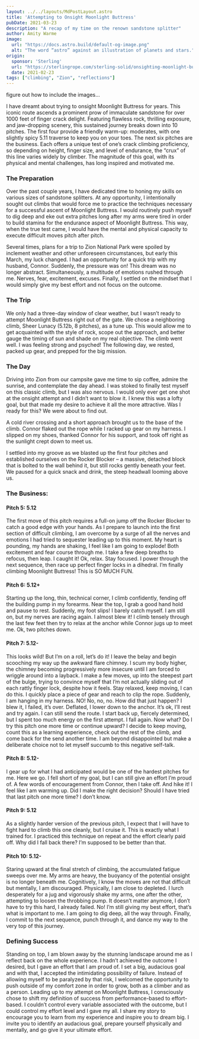 ```yaml
---
layout: ../../layouts/MdPostLayout.astro
title: 'Attempting to Onsight Moonlight Buttress'
pubDate: 2021-03-23
description: "A recap of my time on the renown sandstone splitter"
author: Amity Warme
image: 
  url: "https://docs.astro.build/default-og-image.png"
  alt: "The word “astro” against an illustration of planets and stars."
origin: 
  sponsor: 'Sterling'
  url: "https://sterlingrope.com/sterling-solid/onsighting-moonlight-buttress"
  date: 2021-02-23
tags: ["climbing", "Zion", "reflections"]
---
```

figure out how to include the images...

I have dreamt about trying to onsight Moonlight Buttress for years. This iconic route ascends a prominent prow of immaculate sandstone for over 1000 feet of finger crack delight. Featuring flawless rock, thrilling exposure, and jaw-dropping scenery, this sustained journey breaks down into 10 pitches. The first four provide a friendly warm-up: moderates, with one slightly spicy 5.11 traverse to keep you on your toes. The next six pitches are the business. Each offers a unique test of one’s crack climbing proficiency, so depending on height, finger size, and level of endurance, the “crux” of this line varies widely by climber. The magnitude of this goal, with its physical and mental challenges, has long inspired and motivated me.

### The Preparation

Over the past couple years, I have dedicated time to honing my skills on various sizes of sandstone splitters. At any opportunity, I intentionally sought out climbs that would force me to practice the techniques necessary for a successful ascent of Moonlight Buttress. I would routinely push myself to dig deep and eke out extra pitches long after my arms were tired in order to build stamina for the endurance aspect of Moonlight Buttress. This way, when the true test came, I would have the mental and physical capacity to execute difficult moves pitch after pitch.

Several times, plans for a trip to Zion National Park were spoiled by inclement weather and other unforeseen circumstances, but early this March, my luck changed. I had an opportunity for a quick trip with my husband, Connor. Suddenly, the pressure was on! This dream was no longer abstract. Simultaneously, a multitude of emotions rushed through me. Nerves, fear, excitement, excuses. Finally, I settled on the mindset that I would simply give my best effort and not focus on the outcome.

### The Trip

We only had a three-day window of clear weather, but I wasn’t ready to attempt Moonlight Buttress right out of the gate. We chose a neighboring climb, Sheer Lunacy (5.12b, 8 pitches), as a tune up. This would allow me to get acquainted with the style of rock, scope out the approach, and better gauge the timing of sun and shade on my real objective. The climb went well. I was feeling strong and psyched! The following day, we rested, packed up gear, and prepped for the big mission.

### The Day

Driving into Zion from our campsite gave me time to sip coffee, admire the sunrise, and contemplate the day ahead. I was stoked to finally test myself on this classic climb, but I was also nervous. I would only ever get one shot at the onsight attempt and I didn’t want to blow it. I knew this was a lofty goal, but that made my desire to achieve it all the more attractive. Was I ready for this? We were about to find out.

A cold river crossing and a short approach brought us to the base of the climb. Connor flaked out the rope while I racked up gear on my harness. I slipped on my shoes, thanked Connor for his support, and took off right as the sunlight crept down to meet us.  

I settled into my groove as we blasted up the first four pitches and established ourselves on the Rocker Blocker – a massive, detached block that is bolted to the wall behind it, but still rocks gently beneath your feet. We paused for a quick snack and drink, the steep headwall looming above us.

### The Business:

#### Pitch 5: 5.12

The first move of this pitch requires a full-on jump off the Rocker Blocker to catch a good edge with your hands. As I prepare to launch into the first section of difficult climbing, I am overcome by a surge of all the nerves and emotions I had tried to sequester leading up to this moment. My heart is pounding, my hands are shaking, I feel like I am going to explode! Both excitement and fear course through me. I take a few deep breaths to refocus, then leap. I caught it! Ok, relax. Stay focused. I power through the next sequence, then race up perfect finger locks in a dihedral. I’m finally climbing Moonlight Buttress! This is SO MUCH FUN.

#### Pitch 6: 5.12+

Starting up the long, thin, technical corner, I climb confidently, fending off the building pump in my forearms. Near the top, I grab a good hand hold and pause to rest. Suddenly, my foot slips! I barely catch myself. I am still on, but my nerves are racing again. I almost blew it! I climb tensely through the last few feet then try to relax at the anchor while Connor jugs up to meet me. Ok, two pitches down.

#### Pitch 7: 5.12-

This looks wild! But I’m on a roll, let’s do it! I leave the belay and begin scooching my way up the awkward flare chimney. I scum my body higher, the chimney becoming progressively more insecure until I am forced to wriggle around into a layback. I make a few moves, up into the steepest part of the bulge, trying to convince myself that I’m not actually sliding out of each rattly finger lock, despite how it feels. Stay relaxed, keep moving, I can do this. I quickly place a piece of gear and reach to clip the rope. Suddenly, I am hanging in my harness. NO! No, no, no. How did that just happen? I blew it, I failed, it’s over. Deflated, I lower down to the anchor. It’s ok, I’ll rest and try again. I can still send the route. I start back up, fiercely determined, but I spent too much energy on the first attempt. I fall again. Now what? Do I try this pitch one more time or continue upward? I decide to keep moving, count this as a learning experience, check out the rest of the climb, and come back for the send another time. I am beyond disappointed but make a deliberate choice not to let myself succumb to this negative self-talk.

#### Pitch 8: 5.12-

I gear up for what I had anticipated would be one of the hardest pitches for me. Here we go. I fell short of my goal, but I can still give an effort I’m proud of. A few words of encouragement from Connor, then I take off. And hike it! I feel like I am warming up. Did I make the right decision? Should I have tried that last pitch one more time? I don’t know.

#### Pitch 9: 5.12

As a slightly harder version of the previous pitch, I expect that I will have to fight hard to climb this one cleanly, but I cruise it. This is exactly what I trained for. I practiced this technique on repeat and the effort clearly paid off. Why did I fall back there? I’m supposed to be better than that.

#### Pitch 10: 5.12-

Staring upward at the final stretch of climbing, the accumulated fatigue sweeps over me. My arms are heavy, the buoyancy of the potential onsight is no longer beneath me. Cognitively, I know the moves are not that difficult but mentally, I am discouraged. Physically, I am close to depleted. I lurch desperately for a jug and vigorously shake my arms, one after the other, attempting to loosen the throbbing pump. It doesn’t matter anymore, I don’t have to try this hard, I already failed. No! I’m still giving my best effort, that’s what is important to me. I am going to dig deep, all the way through. Finally, I commit to the next sequence, punch through it, and dance my way to the very top of this journey.

### Defining Success

Standing on top, I am blown away by the stunning landscape around me as I reflect back on the whole experience. I hadn’t achieved the outcome I desired, but I gave an effort that I am proud of. I set a big, audacious goal and with that, I accepted the intimidating possibility of failure. Instead of allowing myself to be paralyzed by that risk, I welcomed the opportunity to push outside of my comfort zone in order to grow, both as a climber and as a person. Leading up to my attempt on Moonlight Buttress, I consciously chose to shift my definition of success from performance-based to effort-based. I couldn’t control every variable associated with the outcome, but I could control my effort level and I gave my all. I share my story to encourage you to learn from my experience and inspire you to dream big. I invite you to identify an audacious goal, prepare yourself physically and mentally, and go give it your ultimate effort.
